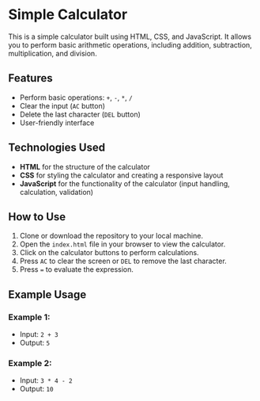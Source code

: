 # Simple Calculator

This is a simple calculator built using HTML, CSS, and JavaScript. It allows you to perform basic arithmetic operations, including addition, subtraction, multiplication, and division.

## Features

- Perform basic operations: `+`, `-`, `*`, `/`
- Clear the input (`AC` button)
- Delete the last character (`DEL` button)
- User-friendly interface

## Technologies Used

- **HTML** for the structure of the calculator
- **CSS** for styling the calculator and creating a responsive layout
- **JavaScript** for the functionality of the calculator (input handling, calculation, validation)

## How to Use

1. Clone or download the repository to your local machine.
2. Open the `index.html` file in your browser to view the calculator.
3. Click on the calculator buttons to perform calculations.
4. Press `AC` to clear the screen or `DEL` to remove the last character.
5. Press `=` to evaluate the expression.

## Example Usage

### Example 1:
- Input: `2 + 3`
- Output: `5`

### Example 2:
- Input: `3 * 4 - 2`
- Output: `10`

